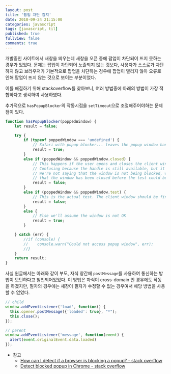 ```yaml
---
layout: post
title: '팝업 차단 감지'
date: 2018-09-24 21:15:00
categories: javascript
tags: [javascript, til]
published: true
fullview: false
comments: true
---
```


개발중인 사이트에서 새창을 띄우는데 새창을 오픈 중에 팝업이 차단되어 뜨지 못하는 경우가 있었다. 문제는 팝업이 차단되어 노출되지 않는 것보다, 사용자가 스스로가 차단하지 않고 브라우저가 기본적으로 팝업을 차단하는 경우에 팝업이 열리지 않아 오류로 인해 팝업이 뜨지 않는 것으로 보이는 부분이었다.

이를 해결하기 위해 stackoverflow를 찾아보니, 여러 방법중에 아래의 방법이 가장 적합하다고 생각하여 사용하였다.

추가적으로 `hasPopupBlocker`의 작동시점을 `setTimeout`으로 조절해주어야하는 문제점이 있다.

```javascript
function hasPopupBlocker(poppedWindow) {
    let result = false;

    try {
        if (typeof poppedWindow === 'undefined') {
            // Safari with popup blocker... leaves the popup window handle undefined
            result = true;
        }
        else if (poppedWindow && poppedWindow.closed) {
            // This happens if the user opens and closes the client window...
            // Confusing because the handle is still available, but it's in a "closed" state.
            // We're not saying that the window is not being blocked, we're just saying
            // that the window has been closed before the test could be run.
            result = false;
        }
        else if (poppedWindow && poppedWindow.test) {
            // This is the actual test. The client window should be fine.
            result = false;
        }
        else {
            // Else we'll assume the window is not OK
            result = true;
        }

    } catch (err) {
        //if (console) {
        //    console.warn("Could not access popup window", err);
        //}
    }
    return result;
}
```

사실 원글에서는 아래와 같이 부모, 자식 창간에 `postMessage`를 사용하여 통신하는 방법이 모던하다고 첨언되어있었다. 이 방법은 자식이 cross-domain 인 경우에도 작동을 하겠지만, 필자의 경우에는 새창이 필자가 수정할 수 없는 경우여서 해당 방법을 사용할 수 없었다.

```javascript
// child
window.addEventListener('load', function() {
  this.opener.postMessage({'loaded': true}, "*");
  this.close();
});

// parent
window.addEventListener('message', function(event) {
  alert(event.originalEvent.data.loaded)
});
```

* 참고
  * [How can I detect if a browser is blocking a popup? - stack overflow](https://stackoverflow.com/questions/2914/how-can-i-detect-if-a-browser-is-blocking-a-popup)
  * [Detect blocked popup in Chrome - stack overflow](https://stackoverflow.com/questions/668286/detect-blocked-popup-in-chrome/1089792#1089792)